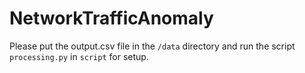 # NetworkTrafficAnomaly
Please put the output.csv file in the <code>/data</code> directory and run the script <code>processing.py</code> in <code>script</code> for setup.
